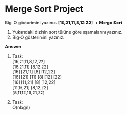 # Merge Sort Project



Big-O gösterimini yazınız.
**[16,21,11,8,12,22] -> Merge Sort**

1. Yukarıdaki dizinin sort türüne göre aşamalarını yazınız.
2. Big-O gösterimini yazınız.

**Answer**
1. Task:<br>
    [16,21,11,8,12,22]<br>
    [16,21,11] [8,12,22]<br>
    [16] [21,11] [8] [12,22]<br>
    [16] [21] [11] [8] [12] [22]<br>
    [16] [11,21] [8] [12,22]<br>
    [11,16,21] [8,12,22]<br>
    [8,11,12,16,21,22]<br>

2. Task:<br>
    O(nlogn)


 